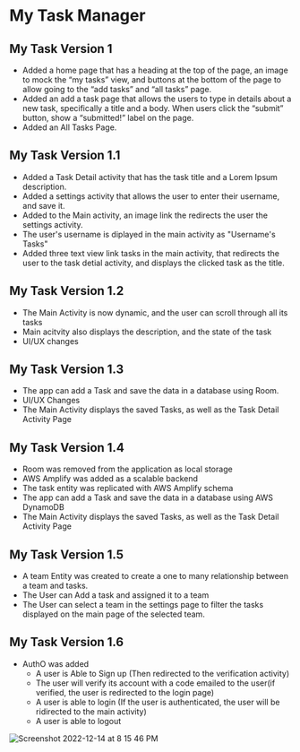 # My Task Manager

## My Task Version 1

- Added a home page that has a heading at the top of the page, an image to mock the “my tasks” view, and buttons at the bottom of the page to allow going to the “add tasks” and “all tasks” page.
- Added an add a task page that allows the users to type in details about a new task, specifically a title and a body. When users click the “submit” button, show a “submitted!” label on the page.
- Added an All Tasks Page. 


## My Task Version 1.1
- Added a Task Detail activity that has the task title and a Lorem Ipsum description.
- Added a settings activity that allows the user to enter their username, and save it.
- Added to the Main activity, an image link the redirects the user the settings activity.
- The user's username is diplayed in the main activity as "Username's Tasks"
- Added three text view link tasks in the main activity, that redirects the user to the task detial activity, and displays the clicked task as the title. 


## My Task Version 1.2
- The Main Activity is now dynamic, and the user can scroll through all its tasks
- Main acitvity also displays the description, and the state of the task
- UI/UX changes 

## My Task Version 1.3

- The app can add a Task and save the data in a database using Room.
- UI/UX Changes
- The Main Activity displays the saved Tasks, as well as the Task Detail Activity Page

## My Task Version 1.4 

- Room was removed from the application as local storage
- AWS Amplify was added as a scalable backend 
- The task entity was replicated with AWS Amplify schema 
- The app can add a Task and save the data in a database using AWS DynamoDB
- The Main Activity displays the saved Tasks, as well as the Task Detail Activity Page

## My Task Version 1.5

- A team Entity was created to create a one to many relationship between a team and tasks.
- The User can Add a task and assigned it to a team
- The User can select a team in the settings page to filter the tasks displayed on the main page of the selected team. 

## My Task Version 1.6

- AuthO was added 
  - A user is Able to Sign up (Then redirected to the verification activity)
  - The user will verify its account with a code emailed to the user(if verified, the user is redirected to the login page)
  - A user is able to login (If the user is authenticated, the user will be ridirected to the main activity)
  - A user is able to logout
  
![Screenshot 2022-12-14 at 8 15 46 PM](https://user-images.githubusercontent.com/103771906/207749436-c1f7b824-1db4-421f-a482-6dd889f8404d.png)





